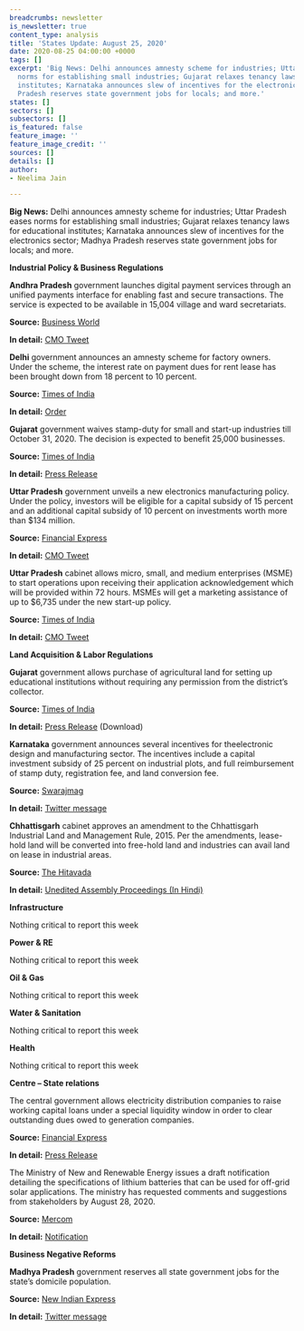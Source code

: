 ```yaml
---
breadcrumbs: newsletter
is_newsletter: true
content_type: analysis
title: 'States Update: August 25, 2020'
date: 2020-08-25 04:00:00 +0000
tags: []
excerpt: 'Big News: Delhi announces amnesty scheme for industries; Uttar Pradesh eases
  norms for establishing small industries; Gujarat relaxes tenancy laws for educational
  institutes; Karnataka announces slew of incentives for the electronics sector; Madhya
  Pradesh reserves state government jobs for locals; and more.'
states: []
sectors: []
subsectors: []
is_featured: false
feature_image: ''
feature_image_credit: ''
sources: []
details: []
author:
- Neelima Jain

---
```

**Big News:** Delhi announces amnesty scheme for industries; Uttar Pradesh eases norms for establishing small industries; Gujarat relaxes tenancy laws for educational institutes; Karnataka announces slew of incentives for the electronics sector; Madhya Pradesh reserves state government jobs for locals; and more.  
 

**Industrial Policy & Business Regulations**

**Andhra Pradesh** government launches digital payment services through an unified payments interface for enabling fast and secure transactions. The service is expected to be available in 15,004 village and ward secretariats.

**Source:** [Business World](http://www.businessworld.in/article/Andhra-CM-launches-UPI-facility-in-village-ward-secretariats/18-08-2020-309842/)

**In detail:** [CMO Tweet](https://twitter.com/AndhraPradeshCM/status/1295348146944356353?s=20)

**Delhi** government announces an amnesty scheme for factory owners. Under the scheme, the interest rate on payment dues for rent lease has been brought down from 18 percent to 10 percent.

**Source:** [Times of India](https://timesofindia.indiatimes.com/city/delhi/delhi-government-announces-relief-for-traders/articleshow/77696030.cms)

**In detail:** [Order](http://www.dsiidc.org/dsidc/14082020order-rl-amnestyscheme.pdf)

**Gujarat** government waives stamp-duty for small and start-up industries till October 31, 2020. The decision is expected to benefit 25,000 businesses.

**Source:** [Times of India](https://timesofindia.indiatimes.com/city/ahmedabad/to-revive-small-industries-start-ups-gujarat-announce-stamp-duty-waiving/articleshow/77679427.cms)

**In detail:** [Press Release](https://gujaratinformation.net/article/?id=MTk5OTQ=)

**Uttar Pradesh** government unveils a new electronics manufacturing policy. Under the policy, investors will be eligible for a capital subsidy of 15 percent and an additional capital subsidy of 10 percent on investments worth more than $134 million.

**Source:** [Financial Express](https://www.financialexpress.com/industry/uttar-pradesh-unveils-new-electronics-manufacturing-policy/2059211/)

**In detail:** [CMO Tweet](https://twitter.com/CMOfficeUP/status/1295977175661699077)

**Uttar Pradesh** cabinet allows micro, small, and medium enterprises (MSME) to start operations upon receiving their application acknowledgement which will be provided within 72 hours. MSMEs will get a marketing assistance of up to $6,735 under the new start-up policy.

**Source:** [Times of India](https://timesofindia.indiatimes.com/city/lucknow/up-govt-eases-norms-for-establishing-msme-units/articleshow/77623313.cms)

**In detail:** [CMO Tweet](https://twitter.com/CMOfficeUP/status/1295976124430733313?s=20)

**Land Acquisition & Labor Regulations**

**Gujarat** government allows purchase of agricultural land for setting up educational institutions without requiring any permission from the district’s collector.

**Source:** [Times of India](https://timesofindia.indiatimes.com/city/ahmedabad/curbs-eased-to-buy-agricultural-land-for-setting-up-education-institutions/articleshow/77665840.cms)

**In detail:** [Press Release](https://gujaratinformation.net/article/?id=MTk5MjI=) (Download)

**Karnataka** government announces several incentives for theelectronic design and manufacturing sector. The incentives include a capital investment subsidy of 25 percent on industrial plots, and full reimbursement of stamp duty, registration fee, and land conversion fee.

**Source:** [Swarajmag](https://swarajyamag.com/insta/karnataka-announces-major-incentives-for-electronic-design-and-manufacturing-sector-including-land-subsidy)

**In detail:** [Twitter message](https://twitter.com/drashwathcn/status/1296052738606817280)

**Chhattisgarh** cabinet approves an amendment to the Chhattisgarh Industrial Land and Management Rule, 2015. Per the amendments, lease-hold land will be converted into free-hold land and industries can avail land on lease in industrial areas.

**Source:** [The Hitavada](https://www.thehitavada.com/Encyc/2020/8/21/Cabinet-approves-33-key-proposals.html)

**In detail:** [Unedited Assembly Proceedings (In Hindi)](http://www.cgvidhansabha.gov.in/hindi_new/satra/fifth_assembly/seventh/proc25082020/proc25082020.pdf)

**Infrastructure**

Nothing critical to report this week

**Power & RE**

Nothing critical to report this week

**Oil & Gas**

Nothing critical to report this week

**Water & Sanitation**

Nothing critical to report this week

**Health**

Nothing critical to report this week

**Centre – State relations**

The central government allows electricity distribution companies to raise working capital loans under a special liquidity window in order to clear outstanding dues owed to generation companies.

**Source:** [Financial Express](https://www.financialexpress.com/economy/cabinet-nod-energy-infra-msmes-are-key-gainers/2060201/)

**In detail:** [Press Release](https://pib.gov.in/PressReleasePage.aspx?PRID=1646947)

The Ministry of New and Renewable Energy issues a draft notification detailing the specifications of lithium batteries that can be used for off-grid solar applications. The ministry has requested comments and suggestions from stakeholders by August 28, 2020.

**Source:** [Mercom](https://mercomindia.com/mnre-lists-lithium-battery-specifications/)

**In detail:** [Notification](https://mnre.gov.in/img/documents/uploads/file_f-1597899633568.pdf)

**Business Negative Reforms**

**Madhya Pradesh** government reserves all state government jobs for the state’s domicile population.

**Source:** [New Indian Express](https://www.newindianexpress.com/nation/2020/aug/18/mps-resources-for-mps-children-chouhan-says-all-state-govt-jobs-reserved-for-state-residents-2185022.html)

**In detail:** [Twitter message](https://twitter.com/CMMadhyaPradesh/status/1295662571169517569)
